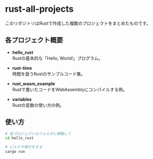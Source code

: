 # rust-all-projects

このリポジトリはRustで作成した複数のプロジェクトをまとめたものです。

## 各プロジェクト概要

- **hello_rust**  
  Rustの基本的な「Hello, World!」プログラム。

- **rust-time**  
  時間を扱うRustのサンプルコード集。

- **rust_wasm_example**  
  Rustで書いたコードをWebAssemblyにコンパイルする例。

- **variables**  
  Rustの変数の使い方の例。

## 使い方

```bash
# 各プロジェクトのフォルダに移動して
cd hello_rust

# ビルドや実行をする
cargo run
